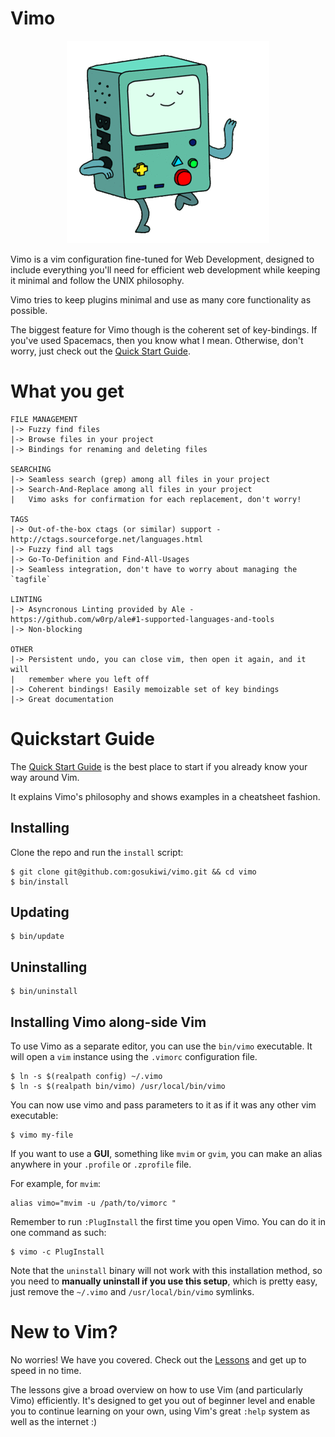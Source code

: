 # Vimo

<p align="center">
  <img src="img/logo.gif">
</p>

Vimo is a vim configuration fine-tuned for Web Development, designed to include
everything you'll need for efficient web development while keeping it minimal
and follow the UNIX philosophy.

Vimo tries to keep plugins minimal and use as many core functionality as
possible.

The biggest feature for Vimo though is the coherent set of key-bindings. If
you've used Spacemacs, then you know what I mean. Otherwise, don't worry, just
check out the [Quick Start Guide](doc/quick-start-guide.md).

# What you get

    FILE MANAGEMENT
    |-> Fuzzy find files
    |-> Browse files in your project
    |-> Bindings for renaming and deleting files

    SEARCHING
    |-> Seamless search (grep) among all files in your project
    |-> Search-And-Replace among all files in your project
    |   Vimo asks for confirmation for each replacement, don't worry!

    TAGS
    |-> Out-of-the-box ctags (or similar) support - http://ctags.sourceforge.net/languages.html
    |-> Fuzzy find all tags
    |-> Go-To-Definition and Find-All-Usages
    |-> Seamless integration, don't have to worry about managing the `tagfile`

    LINTING
    |-> Asyncronous Linting provided by Ale - https://github.com/w0rp/ale#1-supported-languages-and-tools
    |-> Non-blocking

    OTHER
    |-> Persistent undo, you can close vim, then open it again, and it will
    |   remember where you left off
    |-> Coherent bindings! Easily memoizable set of key bindings
    |-> Great documentation

# Quickstart Guide
The [Quick Start Guide](doc/quick-start-guide.md) is the best place to start if
you already know your way around Vim.

It explains Vimo's philosophy and shows examples in a cheatsheet fashion.

## Installing
Clone the repo and run the `install` script:

    $ git clone git@github.com:gosukiwi/vimo.git && cd vimo
    $ bin/install

## Updating

    $ bin/update

## Uninstalling

    $ bin/uninstall

## Installing Vimo along-side Vim
To use Vimo as a separate editor, you can use the `bin/vimo` executable. It will
open a `vim` instance using the `.vimorc` configuration file.

    $ ln -s $(realpath config) ~/.vimo
    $ ln -s $(realpath bin/vimo) /usr/local/bin/vimo

You can now use vimo and pass parameters to it as if it was any other vim
executable:

    $ vimo my-file

If you want to use a __GUI__, something like `mvim` or `gvim`, you can make an
alias anywhere in your `.profile` or `.zprofile` file. 

For example, for `mvim`:

    alias vimo="mvim -u /path/to/vimorc "

Remember to run `:PlugInstall` the first time you open Vimo. You can do it in
one command as such:

    $ vimo -c PlugInstall

Note that the `uninstall` binary will not work with this installation method, so
you need to __manually uninstall if you use this setup__, which is pretty easy,
just remove the `~/.vimo` and `/usr/local/bin/vimo` symlinks.

# New to Vim?
No worries! We have you covered. Check out the [Lessons](lessons/) and get up to
speed in no time.

The lessons give a broad overview on how to use Vim (and particularly Vimo)
efficiently. It's designed to get you out of beginner level and enable you to
continue learning on your own, using Vim's great `:help` system as well as the
internet :) 
